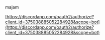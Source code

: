 majam

[https://discordapp.com/oauth2/authorize?client_id=375038885052284928&scope=bot](https://discordapp.com/oauth2/authorize?client_id=375038885052284928&scope=bot)
